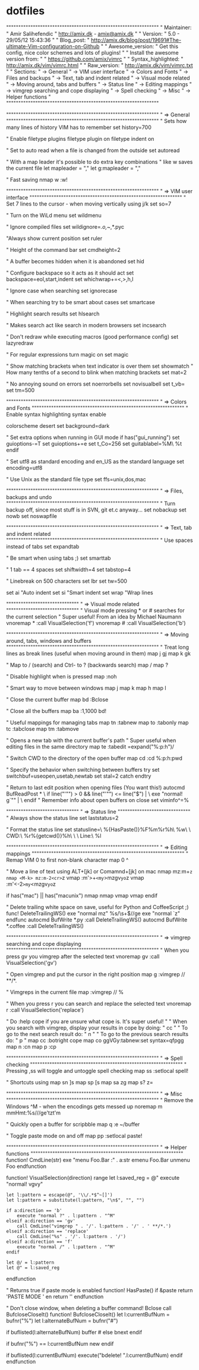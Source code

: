 # dotfiles

"""""""""""""""""""""""""""""""""""""""""""""""""""""""""""""""
" Maintainer: 
"       Amir Salihefendic
"       http://amix.dk - amix@amix.dk
"
" Version: 
"       5.0 - 29/05/12 15:43:36
"
" Blog_post: 
"       http://amix.dk/blog/post/19691#The-ultimate-Vim-configuration-on-Github
"
" Awesome_version:
"       Get this config, nice color schemes and lots of plugins!
"
"       Install the awesome version from:
"
"           https://github.com/amix/vimrc
"
" Syntax_highlighted:
"       http://amix.dk/vim/vimrc.html
"
" Raw_version: 
"       http://amix.dk/vim/vimrc.txt
"
" Sections:
"    -> General
"    -> VIM user interface
"    -> Colors and Fonts
"    -> Files and backups
"    -> Text, tab and indent related
"    -> Visual mode related
"    -> Moving around, tabs and buffers
"    -> Status line
"    -> Editing mappings
"    -> vimgrep searching and cope displaying
"    -> Spell checking
"    -> Misc
"    -> Helper functions
"
"""""""""""""""""""""""""""""""""""""""""""""""""""""""""""""""


"""""""""""""""""""""""""""""""""""""""""""""""""""""""""""""""
" => General
"""""""""""""""""""""""""""""""""""""""""""""""""""""""""""""""
" Sets how many lines of history VIM has to remember
set history=700

" Enable filetype plugins
filetype plugin on
filetype indent on

" Set to auto read when a file is changed from the outside
set autoread

" With a map leader it's possible to do extra key combinations
" like <leader>w saves the current file
let mapleader = ","
let g:mapleader = ","

" Fast saving
nmap <leader>w :w!<cr>


"""""""""""""""""""""""""""""""""""""""""""""""""""""""""""""""
" => VIM user interface
"""""""""""""""""""""""""""""""""""""""""""""""""""""""""""""""
" Set 7 lines to the cursor - when moving vertically using j/k
set so=7

" Turn on the WiLd menu
set wildmenu

" Ignore compiled files
set wildignore=*.o,*~,*.pyc

"Always show current position
set ruler

" Height of the command bar
set cmdheight=2

" A buffer becomes hidden when it is abandoned
set hid

" Configure backspace so it acts as it should act
set backspace=eol,start,indent
set whichwrap+=<,>,h,l

" Ignore case when searching
set ignorecase

" When searching try to be smart about cases 
set smartcase

" Highlight search results
set hlsearch

" Makes search act like search in modern browsers
set incsearch

" Don't redraw while executing macros (good performance config)
set lazyredraw

" For regular expressions turn magic on
set magic

" Show matching brackets when text indicator is over them
set showmatch
" How many tenths of a second to blink when matching brackets
set mat=2

" No annoying sound on errors
set noerrorbells
set novisualbell
set t_vb=
set tm=500


"""""""""""""""""""""""""""""""""""""""""""""""""""""""""""""""
" => Colors and Fonts
"""""""""""""""""""""""""""""""""""""""""""""""""""""""""""""""
" Enable syntax highlighting
syntax enable

colorscheme desert
set background=dark

" Set extra options when running in GUI mode
if has("gui_running")
    set guioptions-=T
    set guioptions+=e
    set t_Co=256
    set guitablabel=%M\ %t
endif

" Set utf8 as standard encoding and en_US as the standard language
set encoding=utf8

" Use Unix as the standard file type
set ffs=unix,dos,mac


"""""""""""""""""""""""""""""""""""""""""""""""""""""""""""""""
" => Files, backups and undo
"""""""""""""""""""""""""""""""""""""""""""""""""""""""""""""""
" Turn backup off, since most stuff is in SVN, git et.c anyway...
set nobackup
set nowb
set noswapfile


"""""""""""""""""""""""""""""""""""""""""""""""""""""""""""""""
" => Text, tab and indent related
"""""""""""""""""""""""""""""""""""""""""""""""""""""""""""""""
" Use spaces instead of tabs
set expandtab

" Be smart when using tabs ;)
set smarttab

" 1 tab == 4 spaces
set shiftwidth=4
set tabstop=4

" Linebreak on 500 characters
set lbr
set tw=500

set ai "Auto indent
set si "Smart indent
set wrap "Wrap lines


""""""""""""""""""""""""""""""
" => Visual mode related
""""""""""""""""""""""""""""""
" Visual mode pressing * or # searches for the current selection
" Super useful! From an idea by Michael Naumann
vnoremap <silent> * :call VisualSelection('f')<CR>
vnoremap <silent> # :call VisualSelection('b')<CR>


"""""""""""""""""""""""""""""""""""""""""""""""""""""""""""""""
" => Moving around, tabs, windows and buffers
"""""""""""""""""""""""""""""""""""""""""""""""""""""""""""""""
" Treat long lines as break lines (useful when moving around in them)
map j gj
map k gk

" Map <Space> to / (search) and Ctrl-<Space> to ? (backwards search)
map <space> /
map <c-space> ?

" Disable highlight when <leader><cr> is pressed
map <silent> <leader><cr> :noh<cr>

" Smart way to move between windows
map <C-j> <C-W>j
map <C-k> <C-W>k
map <C-h> <C-W>h
map <C-l> <C-W>l

" Close the current buffer
map <leader>bd :Bclose<cr>

" Close all the buffers
map <leader>ba :1,1000 bd!<cr>

" Useful mappings for managing tabs
map <leader>tn :tabnew<cr>
map <leader>to :tabonly<cr>
map <leader>tc :tabclose<cr>
map <leader>tm :tabmove

" Opens a new tab with the current buffer's path
" Super useful when editing files in the same directory
map <leader>te :tabedit <c-r>=expand("%:p:h")<cr>/

" Switch CWD to the directory of the open buffer
map <leader>cd :cd %:p:h<cr>:pwd<cr>

" Specify the behavior when switching between buffers 
try
  set switchbuf=useopen,usetab,newtab
  set stal=2
catch
endtry

" Return to last edit position when opening files (You want this!)
autocmd BufReadPost *
     \ if line("'\"") > 0 && line("'\"") <= line("$") |
     \   exe "normal! g`\"" |
     \ endif
" Remember info about open buffers on close
set viminfo^=%


""""""""""""""""""""""""""""""
" => Status line
""""""""""""""""""""""""""""""
" Always show the status line
set laststatus=2

" Format the status line
set statusline=\ %{HasPaste()}%F%m%r%h\ %w\ \ CWD:\ %r%{getcwd()}%h\ \ \ Line:\ %l


"""""""""""""""""""""""""""""""""""""""""""""""""""""""""""""""
" => Editing mappings
"""""""""""""""""""""""""""""""""""""""""""""""""""""""""""""""
" Remap VIM 0 to first non-blank character
map 0 ^

" Move a line of text using ALT+[jk] or Comamnd+[jk] on mac
nmap <M-j> mz:m+<cr>`z
nmap <M-k> mz:m-2<cr>`z
vmap <M-j> :m'>+<cr>`<my`>mzgv`yo`z
vmap <M-k> :m'<-2<cr>`>my`<mzgv`yo`z

if has("mac") || has("macunix")
  nmap <D-j> <M-j>
  nmap <D-k> <M-k>
  vmap <D-j> <M-j>
  vmap <D-k> <M-k>
endif

" Delete trailing white space on save, useful for Python and CoffeeScript ;)
func! DeleteTrailingWS()
  exe "normal mz"
  %s/\s\+$//ge
  exe "normal `z"
endfunc
autocmd BufWrite *.py :call DeleteTrailingWS()
autocmd BufWrite *.coffee :call DeleteTrailingWS()


"""""""""""""""""""""""""""""""""""""""""""""""""""""""""""""""
" => vimgrep searching and cope displaying
"""""""""""""""""""""""""""""""""""""""""""""""""""""""""""""""
" When you press gv you vimgrep after the selected text
vnoremap <silent> gv :call VisualSelection('gv')<CR>

" Open vimgrep and put the cursor in the right position
map <leader>g :vimgrep // **/*.<left><left><left><left><left><left><left>

" Vimgreps in the current file
map <leader><space> :vimgrep // <C-R>%<C-A><right><right><right><right><right><right><right><right><right>

" When you press <leader>r you can search and replace the selected text
vnoremap <silent> <leader>r :call VisualSelection('replace')<CR>

" Do :help cope if you are unsure what cope is. It's super useful!
"
" When you search with vimgrep, display your results in cope by doing:
"   <leader>cc
"
" To go to the next search result do:
"   <leader>n
"
" To go to the previous search results do:
"   <leader>p
"
map <leader>cc :botright cope<cr>
map <leader>co ggVGy:tabnew<cr>:set syntax=qf<cr>pgg
map <leader>n :cn<cr>
map <leader>p :cp<cr>


"""""""""""""""""""""""""""""""""""""""""""""""""""""""""""""""
" => Spell checking
"""""""""""""""""""""""""""""""""""""""""""""""""""""""""""""""
" Pressing ,ss will toggle and untoggle spell checking
map <leader>ss :setlocal spell!<cr>

" Shortcuts using <leader>
map <leader>sn ]s
map <leader>sp [s
map <leader>sa zg
map <leader>s? z=


"""""""""""""""""""""""""""""""""""""""""""""""""""""""""""""""
" => Misc
"""""""""""""""""""""""""""""""""""""""""""""""""""""""""""""""
" Remove the Windows ^M - when the encodings gets messed up
noremap <Leader>m mmHmt:%s/<C-V><cr>//ge<cr>'tzt'm

" Quickly open a buffer for scripbble
map <leader>q :e ~/buffer<cr>

" Toggle paste mode on and off
map <leader>pp :setlocal paste!<cr>



"""""""""""""""""""""""""""""""""""""""""""""""""""""""""""""""
" => Helper functions
"""""""""""""""""""""""""""""""""""""""""""""""""""""""""""""""
function! CmdLine(str)
    exe "menu Foo.Bar :" . a:str
    emenu Foo.Bar
    unmenu Foo
endfunction

function! VisualSelection(direction) range
    let l:saved_reg = @"
    execute "normal! vgvy"

    let l:pattern = escape(@", '\\/.*$^~[]')
    let l:pattern = substitute(l:pattern, "\n$", "", "")

    if a:direction == 'b'
        execute "normal ?" . l:pattern . "^M"
    elseif a:direction == 'gv'
        call CmdLine("vimgrep " . '/'. l:pattern . '/' . ' **/*.')
    elseif a:direction == 'replace'
        call CmdLine("%s" . '/'. l:pattern . '/')
    elseif a:direction == 'f'
        execute "normal /" . l:pattern . "^M"
    endif

    let @/ = l:pattern
    let @" = l:saved_reg
endfunction


" Returns true if paste mode is enabled
function! HasPaste()
    if &paste
        return 'PASTE MODE  '
    en
    return ''
endfunction

" Don't close window, when deleting a buffer
command! Bclose call <SID>BufcloseCloseIt()
function! <SID>BufcloseCloseIt()
   let l:currentBufNum = bufnr("%")
   let l:alternateBufNum = bufnr("#")

   if buflisted(l:alternateBufNum)
     buffer #
   else
     bnext
   endif

   if bufnr("%") == l:currentBufNum
     new
   endif

   if buflisted(l:currentBufNum)
     execute("bdelete! ".l:currentBufNum)
   endif
endfunction
